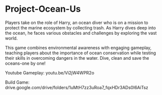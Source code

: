 # Project-Ocean-Us

Players take on the role of Harry, an ocean diver who is on a mission to protect the marine ecosystem by collecting trash. As Harry dives deep into the ocean, he faces various obstacles and challenges by exploring the vast world.

This game combines environmental awareness with engaging gameplay, teaching players about the importance of ocean conservation while testing their skills in overcoming dangers in the water. Dive, clean and save the oceans-one by one!

Youtube Gameplay: youtu.be/Vi2jW4WPR2o

Build Game: drive.google.com/drive/folders/1uMtH7zz3uRoa7_fqxHDr3ADs0I6AiTsz
